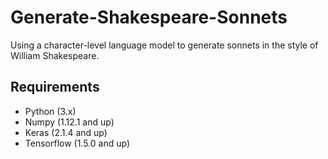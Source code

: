 # Generate-Shakespeare-Sonnets
Using a character-level language model to generate sonnets in the style of William Shakespeare. 

## Requirements
* Python (3.x)
* Numpy (1.12.1 and up)
* Keras (2.1.4 and up)
* Tensorflow (1.5.0 and up)
